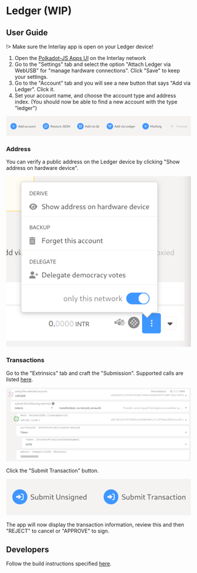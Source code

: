 # Ledger (WIP)

## User Guide

!> Make sure the Interlay app is open on your Ledger device!

1. Open the [Polkadot-JS Apps UI](https://polkadot.js.org/apps/?rpc=wss%3A%2F%2Fapi.interlay.io%2Fparachain#/explorer) on the Interlay network
2. Go to the "Settings" tab and select the option "Attach Ledger via WebUSB" for "manage hardware connections". Click "Save" to keep your settings.
3. Go to the "Account" tab and you will see a new button that says "Add via Ledger". Click it.
4. Set your account name, and choose the account type and address index. (You should now be able to find a new account with the type "ledger")

![Add Device](../_assets/img/ledger/interlay/add-device.png)

### Address

You can verify a public address on the Ledger device by clicking "Show address on hardware device".

![Show Address](../_assets/img/ledger/interlay/show-address.png)

### Transactions

Go to the "Extrinsics" tab and craft the "Submission". Supported calls are listed [here](https://github.com/Zondax/ledger-interlay#tokens).

![Extrinsic](../_assets/img/ledger/interlay/extrinsic.png)

Click the "Submit Transaction" button.

![Submit](../_assets/img/ledger/interlay/submit.png)

The app will now display the transaction information, review this and then "REJECT" to cancel or "APPROVE" to sign.

## Developers

Follow the build instructions specified [here](https://github.com/Zondax/ledger-interlay).

